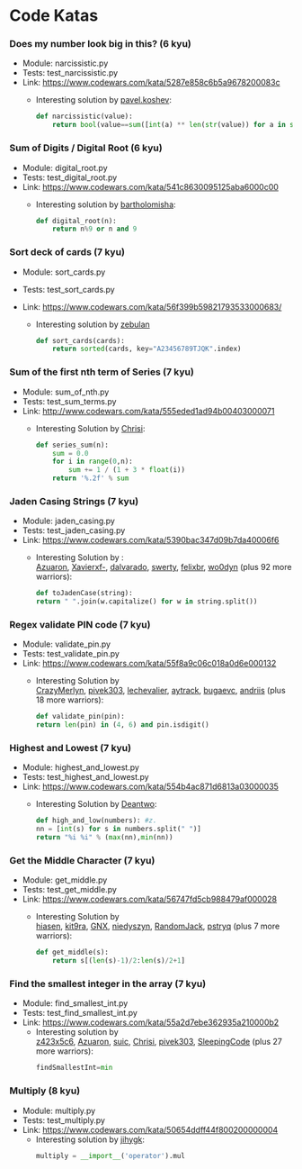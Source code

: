 # Code Katas 

### Does my number look big in this? (6 kyu)

- Module: narcissistic.py
- Tests: test_narcissistic.py
- Link: https://www.codewars.com/kata/5287e858c6b5a9678200083c
  - Interesting solution by [pavel.koshev](https://www.codewars.com/users/pavel.koshev):

    ```python
    def narcissistic(value):
        return bool(value==sum([int(a) ** len(str(value)) for a in str(value)]))
    ```

### Sum of Digits / Digital Root (6 kyu)

- Module: digital_root.py
- Tests: test_digital_root.py
- Link: https://www.codewars.com/kata/541c8630095125aba6000c00
  - Interesting solution by [bartholomisha](https://www.codewars.com/users/bartholomisha):

    ```python
    def digital_root(n):
        return n%9 or n and 9
    ```

### Sort deck of cards (7 kyu)

- Module: sort_cards.py

- Tests: test_sort_cards.py

- Link: https://www.codewars.com/kata/56f399b59821793533000683/

  - Interesting solution by [zebulan](https://www.codewars.com/users/zebulan)

    ```Python
    def sort_cards(cards):
        return sorted(cards, key="A23456789TJQK".index)
    ```

### Sum of the first nth term of Series (7 kyu)

- Module: sum_of_nth.py
- Tests: test_sum_terms.py
- Link: http://www.codewars.com/kata/555eded1ad94b00403000071
  - Interesting Solution by [Chrisi](http://www.codewars.com/users/Chrisi):

    ```python
    def series_sum(n):
        sum = 0.0
        for i in range(0,n):
            sum += 1 / (1 + 3 * float(i))
        return '%.2f' % sum
    ```



### Jaden Casing Strings (7 kyu)

- Module: jaden_casing.py
- Tests: test_jaden_casing.py
- Link: https://www.codewars.com/kata/5390bac347d09b7da40006f6
  - Interesting Solution by : [Azuaron](https://www.codewars.com/users/Azuaron), [Xavierxf-](https://www.codewars.com/users/Xavierxf-), [dalvarado](https://www.codewars.com/users/dalvarado), [swerty](https://www.codewars.com/users/swerty), [felixbr](https://www.codewars.com/users/felixbr), [wo0dyn](https://www.codewars.com/users/wo0dyn) (plus 92 more warriors):

    ```python
    def toJadenCase(string):        
    return " ".join(w.capitalize() for w in string.split())
    ```



### Regex validate PIN code (7 kyu)

- Module: validate_pin.py
- Tests: test_validate_pin.py
- Link: https://www.codewars.com/kata/55f8a9c06c018a0d6e000132
  - Interesting Solution by [CrazyMerlyn](https://www.codewars.com/users/CrazyMerlyn), [pivek303](https://www.codewars.com/users/pivek303), [lechevalier](https://www.codewars.com/users/lechevalier), [aytrack](https://www.codewars.com/users/aytrack), [bugaevc](https://www.codewars.com/users/bugaevc), [andriis](https://www.codewars.com/users/andriis) (plus 18 more warriors):

    ```python
    def validate_pin(pin):
    return len(pin) in (4, 6) and pin.isdigit()
    ```

### Highest and Lowest (7 kyu)

- Module: highest_and_lowest.py
- Tests: test_highest_and_lowest.py
- Link: https://www.codewars.com/kata/554b4ac871d6813a03000035
  - Interesting Solution by [Deantwo](https://www.codewars.com/users/Deantwo):

    ```python
    def high_and_low(numbers): #z.
    nn = [int(s) for s in numbers.split(" ")]
    return "%i %i" % (max(nn),min(nn))
    ```

### Get the Middle Character (7 kyu)

- Module: get_middle.py
- Tests: test_get_middle.py
- Link: https://www.codewars.com/kata/56747fd5cb988479af000028
  - Interesting Solution by [hiasen](https://www.codewars.com/users/hiasen), [kit9ra](https://www.codewars.com/users/kit9ra), [GNX](https://www.codewars.com/users/GNX), [niedyszyn](https://www.codewars.com/users/niedyszyn), [RandomJack](https://www.codewars.com/users/RandomJack), [pstryq](https://www.codewars.com/users/pstryq) (plus 7 more warriors):

    ```Python
    def get_middle(s):
        return s[(len(s)-1)/2:len(s)/2+1]
    ```

### Find the smallest integer in the array (7 kyu)

- Module: find_smallest_int.py
- Tests: test_find_smallest_int.py
- Link: https://www.codewars.com/kata/55a2d7ebe362935a210000b2
  - Interesting solution by [z423x5c6](https://www.codewars.com/users/z423x5c6), [Azuaron](https://www.codewars.com/users/Azuaron), [suic](https://www.codewars.com/users/suic), [Chrisi](https://www.codewars.com/users/Chrisi), [pivek303](https://www.codewars.com/users/pivek303), [SleepingCode](https://www.codewars.com/users/SleepingCode) (plus 27 more warriors):
    ```python
    findSmallestInt=min
    ```

### Multiply (8 kyu)

- Module: multiply.py
- Tests: test_multiply.py
- Link: https://www.codewars.com/kata/50654ddff44f800200000004
  - Interesting solution by [jihygk](https://www.codewars.com/users/jihygk):
    ```python
    multiply = __import__('operator').mul
    ```

